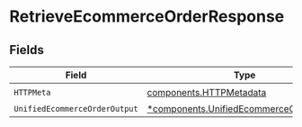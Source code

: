 # RetrieveEcommerceOrderResponse


## Fields

| Field                                                                                             | Type                                                                                              | Required                                                                                          | Description                                                                                       |
| ------------------------------------------------------------------------------------------------- | ------------------------------------------------------------------------------------------------- | ------------------------------------------------------------------------------------------------- | ------------------------------------------------------------------------------------------------- |
| `HTTPMeta`                                                                                        | [components.HTTPMetadata](../../models/components/httpmetadata.md)                                | :heavy_check_mark:                                                                                | N/A                                                                                               |
| `UnifiedEcommerceOrderOutput`                                                                     | [*components.UnifiedEcommerceOrderOutput](../../models/components/unifiedecommerceorderoutput.md) | :heavy_minus_sign:                                                                                | N/A                                                                                               |